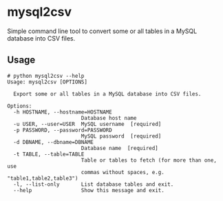 mysql2csv
=========

Simple command line tool to convert some or all tables in a MySQL database into CSV files.

Usage
-----

```
# python mysql2csv --help
Usage: mysql2csv [OPTIONS]

  Export some or all tables in a MySQL database into CSV files.

Options:
  -h HOSTNAME, --hostname=HOSTNAME
                        Database host name
  -u USER, --user=USER  MySQL username  [required]
  -p PASSWORD, --password=PASSWORD
                        MySQL password  [required]
  -d DBNAME, --dbname=DBNAME
                        Database name  [required]
  -t TABLE, --table=TABLE
                        Table or tables to fetch (for more than one, use
                        commas without spaces, e.g. "table1,table2,table3")
  -l, --list-only       List database tables and exit.
  --help                Show this message and exit.
```

